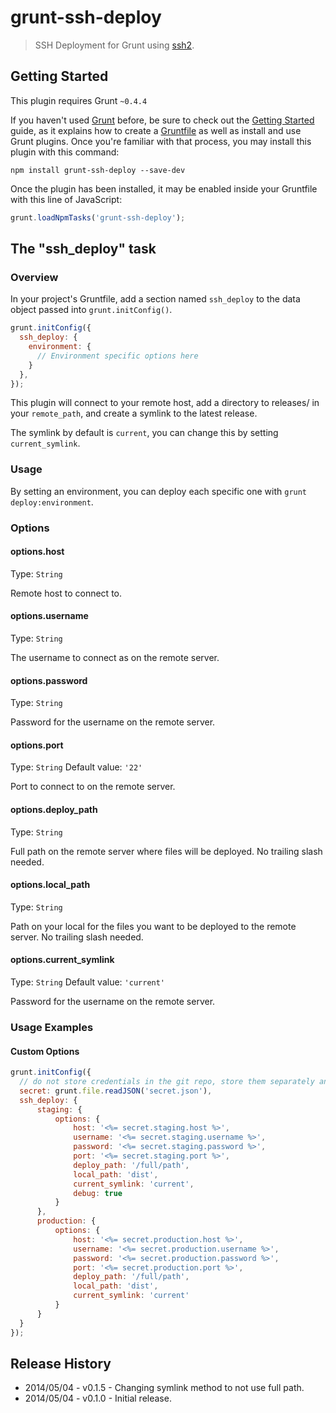 # grunt-ssh-deploy

> SSH Deployment for Grunt using [ssh2](https://github.com/mscdex/ssh2).

## Getting Started
This plugin requires Grunt `~0.4.4`

If you haven't used [Grunt](http://gruntjs.com/) before, be sure to check out the [Getting Started](http://gruntjs.com/getting-started) guide, as it explains how to create a [Gruntfile](http://gruntjs.com/sample-gruntfile) as well as install and use Grunt plugins. Once you're familiar with that process, you may install this plugin with this command:

```shell
npm install grunt-ssh-deploy --save-dev
```

Once the plugin has been installed, it may be enabled inside your Gruntfile with this line of JavaScript:

```js
grunt.loadNpmTasks('grunt-ssh-deploy');
```

## The "ssh_deploy" task

### Overview
In your project's Gruntfile, add a section named `ssh_deploy` to the data object passed into `grunt.initConfig()`.

```js
grunt.initConfig({
  ssh_deploy: {
    environment: {
      // Environment specific options here
    }
  },
});
```

This plugin will connect to your remote host, add a directory to releases/ in your `remote_path`, and create a symlink to the latest release.

The symlink by default is `current`, you can change this by setting `current_symlink`. 

### Usage
By setting an environment, you can deploy each specific one with `grunt deploy:environment`.

### Options

#### options.host
Type: `String`

Remote host to connect to.

#### options.username
Type: `String`

The username to connect as on the remote server.

#### options.password
Type: `String`

Password for the username on the remote server.

#### options.port
Type: `String`
Default value: `'22'`

Port to connect to on the remote server.

#### options.deploy_path
Type: `String`

Full path on the remote server where files will be deployed. No trailing slash needed.

#### options.local_path
Type: `String`

Path on your local for the files you want to be deployed to the remote server. No trailing slash needed.

#### options.current_symlink
Type: `String`
Default value: `'current'`

Password for the username on the remote server.

### Usage Examples

#### Custom Options

```js
grunt.initConfig({
  // do not store credentials in the git repo, store them separately and read from a secret file
  secret: grunt.file.readJSON('secret.json'),
  ssh_deploy: {
      staging: {
          options: {
              host: '<%= secret.staging.host %>',
              username: '<%= secret.staging.username %>',
              password: '<%= secret.staging.password %>',
              port: '<%= secret.staging.port %>',
              deploy_path: '/full/path',
              local_path: 'dist',
              current_symlink: 'current',
              debug: true
          }
      },
      production: {
          options: {
              host: '<%= secret.production.host %>',
              username: '<%= secret.production.username %>',
              password: '<%= secret.production.password %>',
              port: '<%= secret.production.port %>',
              deploy_path: '/full/path',
              local_path: 'dist',
              current_symlink: 'current'
          }
      }
  }
});
```

## Release History
* 2014/05/04 - v0.1.5 - Changing symlink method to not use full path.
* 2014/05/04 - v0.1.0 - Initial release.
